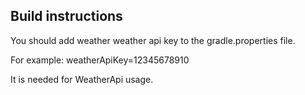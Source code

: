 ## Build instructions

You should add weather weather api key to the gradle.properties file.

For example:
weatherApiKey=12345678910

It is needed for WeatherApi usage.
